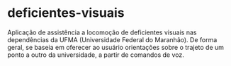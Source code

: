 # deficientes-visuais
Aplicação de assistência a locomoção de deficientes visuais nas dependências da UFMA (Universidade Federal do Maranhão). De forma geral, se baseia em oferecer ao usuário orientações sobre o trajeto de um ponto a outro da universidade, a partir de comandos de voz.
